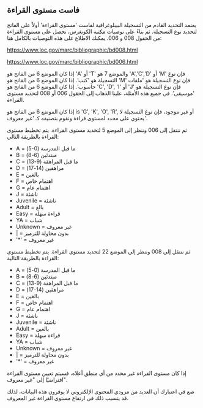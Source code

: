 ## فاست مستوى القراءة

يعتمد التحديد القادم من التسجيلة البيبلوغرافية لفاست 'مستوى القراءة' أولاً على الفاتح لتحديد نوع التسجيلة. ثم بناءً على توصيات مكتبة الكونغرس، نحصل على مستوى القراءة من الحقول 008 و 006. يمكنك الاطلاع على هذه التوصيات بالكامل هنا:

https://www.loc.gov/marc/bibliographic/bd008.html

https://www.loc.gov/marc/bibliographic/bd006.html

إذا كان الموضع 6 من الفاتح هو 'A' أو 'T' والموضع 7 هو 'A','C','D' أو 'M' فإن نوع التسجيلة هو 'كتب'. إذا كان الموضع 6 من الفاتح هو 'M' فإن نوع التسجيلة هو 'ملفات حاسوب'. إذا كان الموضع 6 من الفاتح هو 'C', 'D', 'I' أو 'J' فإن نوع التسجيلة هو 'موسيقى'. في جميع هذه الأمثلة، علينا الذهاب إلى الحقول 006 أو 008 لتحديد مستوى القراءة. 

إذا كان الموضع 6 من الفاتح هو is 'G', 'K', 'O', 'R', أو غير موجود، فإن نوع التسجيلة لا يحتوي على محدد لمستوى قراءة ونقوم بتصنيفه كـ 'غير معروف'.

ثم ننتقل إلى 006 وننظر إلى الموضع 5 لتحديد مستوى القراءة. يتم تخطيط مستوى القراءة بالطريقة التالي:

* A = ما قبل المدرسة (0-5)
* B = مبتدئين (6-8)
* C = ما قبل المراهقة (9-13)
* D = مراهقين (14-17)
* E = بالغين
* F = اهتمام خاص
* G = اهتمام عام
* J = ناشئة
* Juvenile = ناشئة
* Adult = بالغ
* Easy = قراءة سهلة
* YA = شباب
* Unknown = غير معروف
* | = بدون محاولة للترميز
* '*' = غير معروف

ثم ننتقل إلى 008 وننظر إلى الموضع 22 لتحديد مستوى القراءة. يتم تخطيط مستوى القراءة بالطريقة التالية:

* A = ما قبل المدرسة (0-5)
* B = مبتدئين (6-8)
* C = ما قبل المراهقة (9-13)
* D = مراهقين (14-17)
* E = بالغين
* F = اهتمام خاص
* G = اهتمام عام
* J = ناشئة
* Juvenile = ناشئة
* Adult = بالغين
* Easy = قراءة سهلة
* YA = شباب
* Unknown = غير معروف
* | = بدون محاولة للترميز
* '*' = غير معروف


إذا كان مستوى القراءة غير محدد من أي منطق أعلاه، فسيتم تعيين مستوى القراءة افتراضيًا إلى "غير معروف".

ضع في اعتبارك أن العديد من مزودي المحتوى الإلكتروني لا يوفرون هذه البيانات، لذلك قد يتسبب ذلك في ارتفاع مستوى القراءة غير المعروف. 

